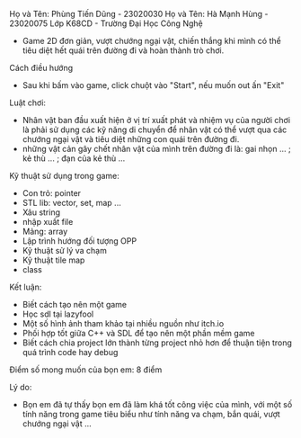 Họ và Tên: Phùng Tiến Dũng - 23020030
Họ và Tên: Hà Mạnh Hùng - 23020075
Lớp K68CD - Trường Đại Học Công Nghệ
- Game 2D đơn giản, vượt chướng ngại vật, chiến thắng khi mình có thể tiêu diệt hết quái trên đường đi và hoàn thành trò chơi.

Cách điều hướng
- Sau khi bấm vào game, click chuột vào "Start", nếu muốn out ấn "Exit"

Luật chơi:
- Nhân vật ban đầu xuất hiện ở vị trí xuất phát và nhiệm vụ của người chơi là phải sử dụng các kỹ năng di chuyển để nhân vật có thể vượt qua các chướng ngại vật và tiêu diệt những con quái trên đường đi.
- những vật cản gây chết nhân vật của mình trên đường đi là: gai nhọn ... ; kẻ thù ... ; đạn của kẻ thù ...

Kỹ thuật sử dụng trong game:
- Con trỏ: pointer
- STL lib: vector, set, map ... 
- Xâu string 
- nhập xuất file 
- Mảng: array 
- Lập trình hướng đối tượng OPP
- Kỹ thuật sử lý va chạm
- Kỹ thuật tile map
- class

Kết luận:
- Biết cách tạo nên một game
- Học sdl tại lazyfool 
- Một số hình ảnh tham khảo tại nhiều nguồn như itch.io
- Phối hợp tốt giữa C++ và SDL để tạo nên một phần mềm game
- Biết cách chia project lớn thành từng project nhỏ hơn để thuận tiện trong quá trình code hay debug

Điểm số mong muốn của bọn em: 8 điểm

Lý do: 
- Bọn em đã tự thấy bọn em đã làm khá tốt công việc của mình, với một số tính năng trong game tiêu biểu như tính năng va chạm, bắn quái, vượt chướng ngại vật ... 
